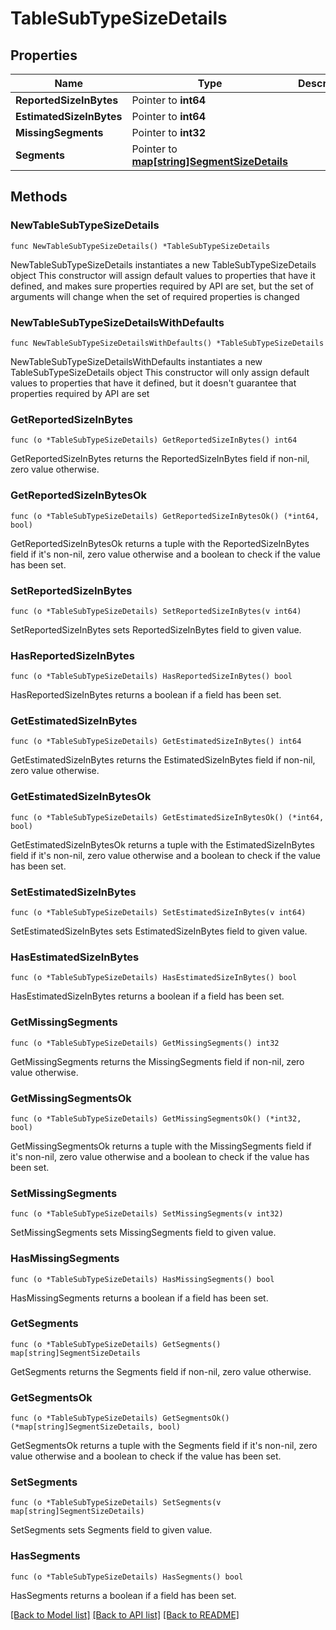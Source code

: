 # TableSubTypeSizeDetails

## Properties

Name | Type | Description | Notes
------------ | ------------- | ------------- | -------------
**ReportedSizeInBytes** | Pointer to **int64** |  | [optional] 
**EstimatedSizeInBytes** | Pointer to **int64** |  | [optional] 
**MissingSegments** | Pointer to **int32** |  | [optional] 
**Segments** | Pointer to [**map[string]SegmentSizeDetails**](SegmentSizeDetails.md) |  | [optional] 

## Methods

### NewTableSubTypeSizeDetails

`func NewTableSubTypeSizeDetails() *TableSubTypeSizeDetails`

NewTableSubTypeSizeDetails instantiates a new TableSubTypeSizeDetails object
This constructor will assign default values to properties that have it defined,
and makes sure properties required by API are set, but the set of arguments
will change when the set of required properties is changed

### NewTableSubTypeSizeDetailsWithDefaults

`func NewTableSubTypeSizeDetailsWithDefaults() *TableSubTypeSizeDetails`

NewTableSubTypeSizeDetailsWithDefaults instantiates a new TableSubTypeSizeDetails object
This constructor will only assign default values to properties that have it defined,
but it doesn't guarantee that properties required by API are set

### GetReportedSizeInBytes

`func (o *TableSubTypeSizeDetails) GetReportedSizeInBytes() int64`

GetReportedSizeInBytes returns the ReportedSizeInBytes field if non-nil, zero value otherwise.

### GetReportedSizeInBytesOk

`func (o *TableSubTypeSizeDetails) GetReportedSizeInBytesOk() (*int64, bool)`

GetReportedSizeInBytesOk returns a tuple with the ReportedSizeInBytes field if it's non-nil, zero value otherwise
and a boolean to check if the value has been set.

### SetReportedSizeInBytes

`func (o *TableSubTypeSizeDetails) SetReportedSizeInBytes(v int64)`

SetReportedSizeInBytes sets ReportedSizeInBytes field to given value.

### HasReportedSizeInBytes

`func (o *TableSubTypeSizeDetails) HasReportedSizeInBytes() bool`

HasReportedSizeInBytes returns a boolean if a field has been set.

### GetEstimatedSizeInBytes

`func (o *TableSubTypeSizeDetails) GetEstimatedSizeInBytes() int64`

GetEstimatedSizeInBytes returns the EstimatedSizeInBytes field if non-nil, zero value otherwise.

### GetEstimatedSizeInBytesOk

`func (o *TableSubTypeSizeDetails) GetEstimatedSizeInBytesOk() (*int64, bool)`

GetEstimatedSizeInBytesOk returns a tuple with the EstimatedSizeInBytes field if it's non-nil, zero value otherwise
and a boolean to check if the value has been set.

### SetEstimatedSizeInBytes

`func (o *TableSubTypeSizeDetails) SetEstimatedSizeInBytes(v int64)`

SetEstimatedSizeInBytes sets EstimatedSizeInBytes field to given value.

### HasEstimatedSizeInBytes

`func (o *TableSubTypeSizeDetails) HasEstimatedSizeInBytes() bool`

HasEstimatedSizeInBytes returns a boolean if a field has been set.

### GetMissingSegments

`func (o *TableSubTypeSizeDetails) GetMissingSegments() int32`

GetMissingSegments returns the MissingSegments field if non-nil, zero value otherwise.

### GetMissingSegmentsOk

`func (o *TableSubTypeSizeDetails) GetMissingSegmentsOk() (*int32, bool)`

GetMissingSegmentsOk returns a tuple with the MissingSegments field if it's non-nil, zero value otherwise
and a boolean to check if the value has been set.

### SetMissingSegments

`func (o *TableSubTypeSizeDetails) SetMissingSegments(v int32)`

SetMissingSegments sets MissingSegments field to given value.

### HasMissingSegments

`func (o *TableSubTypeSizeDetails) HasMissingSegments() bool`

HasMissingSegments returns a boolean if a field has been set.

### GetSegments

`func (o *TableSubTypeSizeDetails) GetSegments() map[string]SegmentSizeDetails`

GetSegments returns the Segments field if non-nil, zero value otherwise.

### GetSegmentsOk

`func (o *TableSubTypeSizeDetails) GetSegmentsOk() (*map[string]SegmentSizeDetails, bool)`

GetSegmentsOk returns a tuple with the Segments field if it's non-nil, zero value otherwise
and a boolean to check if the value has been set.

### SetSegments

`func (o *TableSubTypeSizeDetails) SetSegments(v map[string]SegmentSizeDetails)`

SetSegments sets Segments field to given value.

### HasSegments

`func (o *TableSubTypeSizeDetails) HasSegments() bool`

HasSegments returns a boolean if a field has been set.


[[Back to Model list]](../README.md#documentation-for-models) [[Back to API list]](../README.md#documentation-for-api-endpoints) [[Back to README]](../README.md)


